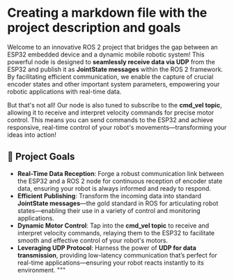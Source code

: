 # Creating a markdown file with the project description and goals

Welcome to an innovative ROS 2 project that bridges the gap between an ESP32 embedded device and a dynamic mobile robotic system! This powerful node is designed to **seamlessly receive data via UDP** from the ESP32 and publish it as **JointState messages** within the ROS 2 framework. By facilitating efficient communication, we enable the capture of crucial encoder states and other important system parameters, empowering your robotic applications with real-time data.

But that's not all! Our node is also tuned to subscribe to the **cmd_vel topic**, allowing it to receive and interpret velocity commands for precise motor control. This means you can send commands to the ESP32 and achieve responsive, real-time control of your robot's movements—transforming your ideas into action!

## 🎯 Project Goals

- **Real-Time Data Reception**: Forge a robust communication link between the ESP32 and a ROS 2 node for continuous reception of encoder state data, ensuring your robot is always informed and ready to respond.
- **Efficient Publishing**: Transform the incoming data into standard **JointState messages**—the gold standard in ROS for articulating robot states—enabling their use in a variety of control and monitoring applications.
- **Dynamic Motor Control**: Tap into the **cmd_vel topic** to receive and interpret velocity commands, relaying them to the ESP32 to facilitate smooth and effective control of your robot's motors.
- **Leveraging UDP Protocol**: Harness the power of **UDP for data transmission**, providing low-latency communication that’s perfect for real-time applications—ensuring your robot reacts instantly to its environment.
"""

